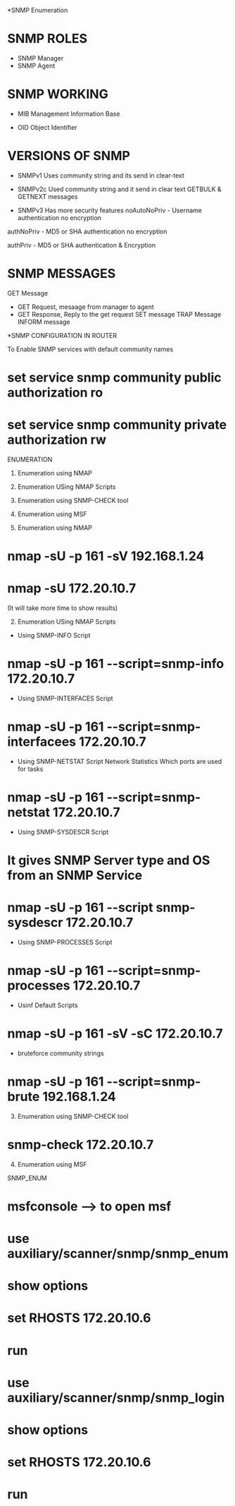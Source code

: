 *SNMP Enumeration


# SNMP ROLES
- SNMP Manager
- SNMP Agent

# SNMP WORKING
- MIB Management Information Base

- OID Object Identifier

# VERSIONS OF SNMP

 - SNMPv1
Uses community string and its send in clear-text

 - SNMPv2c
Used community string and it send in clear text
GETBULK & GETNEXT messages

 - SNMPv3
Has more security features
noAutoNoPriv - Username authentication no encryption

authNoPriv - MD5 or SHA authentication no encryption

authPriv - MD5 or SHA authentication & Encryption


# SNMP MESSAGES
GET Message
- GET Request, mesaage from manager to agent
- GET Response, Reply to the get request
SET message
TRAP Message
INFORM message


*SNMP CONFIGURATION IN ROUTER


To Enable SNMP services with default community names

# set service snmp community public authorization ro
# set service snmp community private authorization rw

ENUMERATION
1. Enumeration using NMAP
2. Enumeration USing NMAP Scripts
3. Enumeration using SNMP-CHECK tool
4. Enumeration using MSF

1. Enumeration using NMAP
# nmap -sU -p 161 -sV 192.168.1.24
# nmap -sU 172.20.10.7
(It will take more time to show results)


2. Enumeration USing NMAP Scripts

- Using SNMP-INFO Script
# nmap -sU -p 161 --script=snmp-info 172.20.10.7

- Using SNMP-INTERFACES Script
# nmap -sU -p 161 --script=snmp-interfacees 172.20.10.7

- Using SNMP-NETSTAT Script
Network Statistics
Which ports are used for tasks
# nmap -sU -p 161 --script=snmp-netstat 172.20.10.7

- Using SNMP-SYSDESCR Script
# It gives SNMP Server type and OS from an SNMP Service

# nmap -sU -p 161 --script snmp-sysdescr 172.20.10.7

- Using SNMP-PROCESSES Script

# nmap -sU -p 161 --script=snmp-processes 172.20.10.7

- Usinf Default Scripts
# nmap -sU -p 161 -sV -sC 172.20.10.7

- bruteforce community strings
# nmap -sU -p 161 --script=snmp-brute 192.168.1.24



3. Enumeration using SNMP-CHECK tool

# snmp-check 172.20.10.7


4. Enumeration using MSF

SNMP_ENUM

# msfconsole --> to open msf
# use auxiliary/scanner/snmp/snmp_enum
# show options
# set RHOSTS 172.20.10.6
# run


# use auxiliary/scanner/snmp/snmp_login
# show options
# set RHOSTS 172.20.10.6
# run





